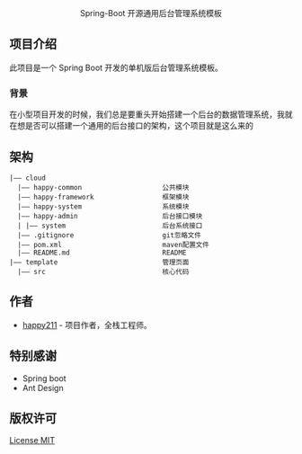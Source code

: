 <p align="center">
  Spring-Boot 开源通用后台管理系统模板
</p>

<span id="nav-1"></span>

<span id="nav-2"></span>

<span id="nav-3"></span>

## 项目介绍

此项目是一个 Spring Boot 开发的单机版后台管理系统模板。

<span id="nav-3-1"></span>

### 背景

在小型项目开发的时候，我们总是要重头开始搭建一个后台的数据管理系统，我就在想是否可以搭建一个通用的后台接口的架构，这个项目就是这么来的

<span id="nav-4"></span>

<span id="nav-6"></span>

## 架构

```
|—— cloud
  |—— happy-common                    公共模块
  |—— happy-framework                 框架模块
  |—— happy-system                    系统模块
  |—— happy-admin                     后台接口模块
  | |—— system                        后台系统接口
  |—— .gitignore                      git忽略文件
  |—— pom.xml                         maven配置文件
  |—— README.md                       README
|—— template                          管理页面
  |—— src                             核心代码
```

## 作者

- [happy211](https://github.com/RogerPeng123) - 项目作者，全栈工程师。

</details>

<span id="nav-12"></span>

## 特别感谢

- Spring boot
- Ant Design

<span id="nav-15"></span>

## 版权许可

[License MIT](LICENSE)
